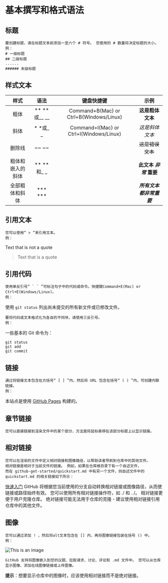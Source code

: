 # 基本撰写和格式语法
  ## 标题
    要创建标题，请在标题文本前添加一至六个 # 符号。 您使用的 # 数量将决定标题的大小。
    例：
    # 一级标题
    ## 二级标题
    ......
    ###### 末级标题
    
  ## 样式文本
    
   |      样式      |      语法      |               键盘快捷键               |            示例            |
   |:--------------:|:--------------:|:--------------------------------------:|:--------------------------:|
   |粗体            |** **或__ __    |Command+B(Mac) or Ctrl+B(Windows/Linux) |**这是粗体文本**            |
   |斜体            |* *或_ _        |Command+I(Mac) or Ctrl+I(Windows/Linux) |_这是斜体文本_              |
   |删除线          |~~ ~~           |                                        |~~这是错误文本~~            |
   |粗体和嵌入的斜体|** **和_ _      |                                        |**此文本 _非常_ 重要**      |
   |全部粗体和斜体  |*** ***         |                                        |***所有文本都非常重要***    |
  
  ## 引用文本
    您可以使用“ > ”来引用文本。
    例：
Text that is not a quote
> Text that is a quote

  ## 引用代码
    使用单反引号“ ` ` ”可标注句子中的代码或命令。快捷键Command+E(Mac) or Ctrl+E(Windows/Linux)。
    例：
使用 `git status` 列出尚未提交的所有新文件或已修改文件。
    
    要将代码或文本格式化为各自的不同块，请使用三反引号。
    例：
一些基本的 Git 命令为：
```
git status
git add
git commit
```

  ## 链接
    通过将链接文本包含在方括号“ [ ] ”内，然后将 URL 包含在括号“ ( ) ”内，可创建内联链接。
    例：
本站点是使用 [GitHub Pages](https://pages.github.com/) 构建的。

  ## 章节链接
    您可以直接链接到渲染文件中的某个部分，方法是将鼠标悬停在该部分标题上以显示链接。
    
  ## 相对链接
    您可以在渲染的文件中定义相对链接和图像路径，以帮助读者导航到仓库中的其他文件。
    相对链接是相对于当前文件的链接。 例如，如果在仓库根目录下有一个自述文件，
    而在 github-get-started/quickstart.md 中有另一个文件，则自述文件中的 quickstart.md 的相关链接如下所示：
   [快速入门](github-get-started/quickstart.md)
    GitHub 将根据您当前使用的分支自动转换相对链接或图像路径，从而使链接或路径始终有效。 您可以使用所有相对链接操作符，如 ./ 和 ../。
    相对链接更便于用户克隆仓库。 绝对链接可能无法用于仓库的克隆 - 建议使用相对链接引用仓库中的其他文件。
    
  ## 图像
    您可以通过添加 ! ，然后将alt文本包含在 [] 内，再将图像链接包装在括号 () 中。
    例：
   ![This is an image](https://myoctocat.com/assets/images/base-octocat.svg)
    
    GitHub 支持将图像嵌入到您的议题、拉取请求、讨论、评论和 .md 文件中。 您可以从仓库显示图像、添加在线图像链接或上传图像。
   **提示**：想要显示仓库中的图像时，应该使用相对链接而不是绝对链接。
  
